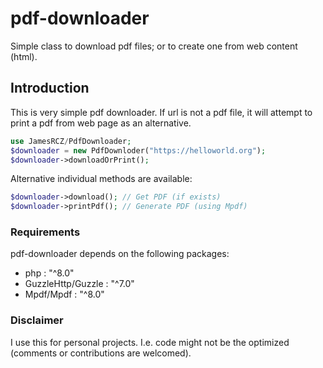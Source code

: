 # pdf-downloader

Simple class to download pdf files; or to create one from web content (html).

## Introduction
This is very simple pdf downloader. If url is not a pdf file, it will attempt to print a pdf from web page as an alternative.

```php
use JamesRCZ/PdfDownloader;
$downloader = new PdfDownloder("https://helloworld.org");
$downloader->downloadOrPrint();
```

Alternative individual methods are available:

```php
$downloader->download(); // Get PDF (if exists)
$downloader->printPdf(); // Generate PDF (using Mpdf)
```
### Requirements

pdf-downloader depends on the following packages:

- php : "^8.0"
- GuzzleHttp/Guzzle : "^7.0"
- Mpdf/Mpdf : "^8.0"

### Disclaimer

I use this for personal projects. I.e. code might not be the optimized (comments or contributions are welcomed).